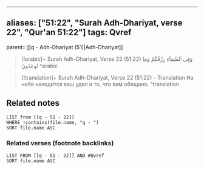 
---
aliases: ["51:22", "Surah Adh-Dhariyat, verse 22", "Qur'an 51:22"]
tags: Qvref
---

parent:: [[q - Adh-Dhariyat (51)|Adh-Dhariyat]]

> [!arabic]+ Surah Adh-Dhariyat, Verse 22 (51:22)
> <span class="quran-arabic">وَفِى ٱلسَّمَآءِ رِزْقُكُمْ وَمَا تُوعَدُونَ</span>
^arabic

> [!translation]+ Surah Adh-Dhariyat, Verse 22 (51:22) - Translation
> На небе находится ваш удел и то, что вам обещано.
^translation



## Related notes
```dataview
LIST from [[q - 51 - 22]]
WHERE !contains(file.name, "q - ")
SORT file.name ASC
```

### Related verses (footnote backlinks)
```dataview
LIST FROM [[q - 51 - 22]] AND #Qvref
SORT file.name ASC
```

